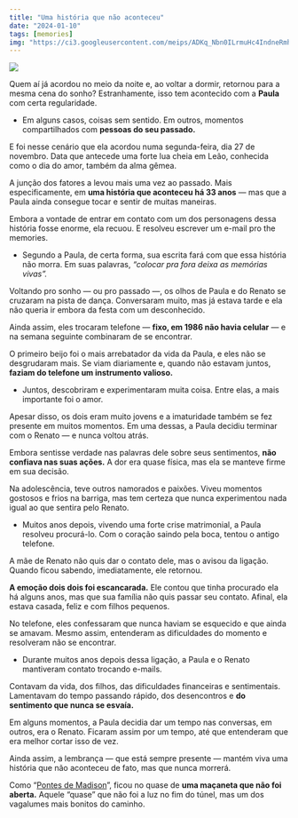 ```yaml
---
title: "Uma história que não aconteceu"
date: "2024-01-10"
tags: [memories]
img: "https://ci3.googleusercontent.com/meips/ADKq_Nbn0ILrmuHc4IndneRmhaDgIZEF16gQ1E4KtaAL48CNqNN68copQMHiww6Q9sSDVnVsD5ErMU_og2_xBXJGur9bAdnf6qpl0svjsQZ4-Q2dvHDIYd5VFukkF7T-dISbTS9nqHUjfEp0_WteBL44pmfkFFPuUwqacrf6LpDQIgd_sQ_1RpSdmHjyR3ubXJyjCtpF59pj9VSkcOcvESVMsEzucorAWSfRRNOwinTA05xRMoOgyt2E8RBGdqp4LTRxvDyL5sWdrnzWo05BRn72oRLN09vIyM-RJb--hc5tYEg-t2260t_rg6DLuw=s0-d-e1-ft"
---
```



![](https://ci3.googleusercontent.com/meips/ADKq_Nbn0ILrmuHc4IndneRmhaDgIZEF16gQ1E4KtaAL48CNqNN68copQMHiww6Q9sSDVnVsD5ErMU_og2_xBXJGur9bAdnf6qpl0svjsQZ4-Q2dvHDIYd5VFukkF7T-dISbTS9nqHUjfEp0_WteBL44pmfkFFPuUwqacrf6LpDQIgd_sQ_1RpSdmHjyR3ubXJyjCtpF59pj9VSkcOcvESVMsEzucorAWSfRRNOwinTA05xRMoOgyt2E8RBGdqp4LTRxvDyL5sWdrnzWo05BRn72oRLN09vIyM-RJb--hc5tYEg-t2260t_rg6DLuw=s0-d-e1-ft)


Quem aí já acordou no meio da noite e, ao voltar a dormir, retornou para a mesma cena do sonho? Estranhamente, isso tem acontecido com a  **Paula**  com certa regularidade.

-   Em alguns casos, coisas sem sentido. Em outros, momentos compartilhados com **pessoas do seu passado.**
    

E foi nesse cenário que ela acordou numa segunda-feira, dia 27 de novembro. Data que antecede uma forte lua cheia em Leão, conhecida como o dia do amor, também da alma gêmea.

A junção dos fatores a levou mais uma vez ao passado. Mais especificamente, em  **uma história que aconteceu há 33 anos**  — mas que a Paula ainda consegue tocar e sentir de muitas maneiras.

Embora a vontade de entrar em contato com um dos personagens dessa história fosse enorme, ela recuou. E resolveu escrever um e-mail pro the memories.

-   Segundo a Paula, de certa forma, sua escrita fará com que essa história não morra. Em suas palavras,  _“colocar pra fora deixa as memórias vivas”._
    

Voltando pro sonho — ou pro passado —, os olhos de Paula e do Renato se cruzaram na pista de dança. Conversaram muito, mas já estava tarde e ela não queria ir embora da festa com um desconhecido.

Ainda assim, eles trocaram telefone —  **fixo, em 1986 não havia celular**  — e na semana seguinte combinaram de se encontrar.

O primeiro beijo foi o mais arrebatador da vida da Paula, e eles não se desgrudaram mais. Se viam diariamente e, quando não estavam juntos,  **faziam do telefone um instrumento valioso.**

-   Juntos, descobriram e experimentaram muita coisa. Entre elas, a mais importante foi o amor.
    

Apesar disso, os dois eram muito jovens e a imaturidade também se fez presente em muitos momentos. Em uma dessas, a Paula decidiu terminar com o Renato — e nunca voltou atrás.

Embora sentisse verdade nas palavras dele sobre seus sentimentos,  **não confiava nas suas ações.** A dor era quase física, mas ela se manteve firme em sua decisão.

Na adolescência, teve outros namorados e paixões. Viveu momentos gostosos e frios na barriga, mas tem certeza que nunca experimentou nada igual ao que sentira pelo Renato.

-   Muitos anos depois, vivendo uma forte crise matrimonial, a Paula resolveu procurá-lo. Com o coração saindo pela boca, tentou o antigo telefone.
    

A mãe de Renato não quis dar o contato dele, mas o avisou da ligação. Quando ficou sabendo, imediatamente, ele retornou.

**A emoção dois dois foi escancarada.** Ele contou que tinha procurado ela há alguns anos, mas que sua família não quis passar seu contato. Afinal, ela estava casada, feliz e com filhos pequenos.

No telefone, eles confessaram que nunca haviam se esquecido e que ainda se amavam. Mesmo assim, entenderam as dificuldades do momento e resolveram não se encontrar.

-   Durante muitos anos depois dessa ligação, a Paula e o Renato mantiveram contato trocando e-mails.
    

Contavam da vida, dos filhos, das dificuldades financeiras e sentimentais. Lamentavam do tempo passando rápido, dos desencontros e  **do sentimento que nunca se esvaía.**

Em alguns momentos, a Paula decidia dar um tempo nas conversas, em outros, era o Renato. Ficaram assim por um tempo, até que entenderam que era melhor cortar isso de vez.

Ainda assim, a lembrança — que está sempre presente — mantém viva uma história que não aconteceu de fato, mas que nunca morrerá.

Como “[Pontes de Madison](/as-pontes-de-madison-filme-1995)”, ficou no quase de  **uma maçaneta que não foi aberta.**  Aquele “quase” que não foi a luz no fim do túnel, mas um dos vagalumes mais bonitos do caminho.
